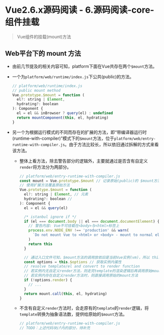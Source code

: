 <!--
 * @Author: wangzn
 * @Date: 2021-05-09 19:28:53
 * @LastEditTime: 2021-05-16 19:30:14
 * @LastEditors: wangzn
 * @Description: 
-->
# Vue2.6.x源码阅读 - 6.源码阅读-core-组件挂载

> Vue组件的挂载(mount)方法

## Web平台下的 mount 方法

* 由前几节提及的相关内容可知，platform下面在Vue共存在两个``$mount``方法。

* 一个为``platform/web/runtime/index.js``下公共(public)的方法。

  ```js
  // platform/web/runtime/index.js
  // public mount method
  Vue.prototype.$mount = function (
    el?: string | Element,
    hydrating?: boolean
  ): Component {
    el = el && inBrowser ? query(el) : undefined
    return mountComponent(this, el, hydrating)
  }
  ```
  
* 另一个为根据运行模式的不同而存在的扩展的方法，即“带编译器运行时(runtime-with-compiler)”模式下的``$mount``方法，位于``platform/web/entry-runtime-with-compiler.js``。由于方法比较长，所以依旧通过拆解的方式来看该方法。

  * 整体上看方法，除去警告部分的逻辑外，主要就通过是否含有自定义``render``将方法分为两部分。

    ```js
    // platform/web/entry-runtime-with-compiler.js
    const mount = Vue.prototype.$mount // 记录原始(public)的 $mount方法，用于方法内调用
    // 使用扩展方法覆盖原始方法
    Vue.prototype.$mount = function (
      el?: string | Element, // 元素
      hydrating?: boolean // 
    ): Component {
      el = el && query(el)

      /* istanbul ignore if */
      if (el === document.body || el === document.documentElement) {
        // 警告内容: Vue不可挂载在<body>与<html>标签上
        process.env.NODE_ENV !== 'production' && warn(
          `Do not mount Vue to <html> or <body> - mount to normal elements instead.`
        )
        return this
      }

      // 通过入口文件可知，$mount方法的调用放依旧是当前Vue实例(vm)，所以 this === vm
      const options = this.$options // 获取实例内属性
      // resolve template/el and convert to render function
      // 若实例内无自定义render方法，则走完template的渲染逻辑后再调用原始mount方法
      // 若实例内存在自定义render方法时，则直接调用原始的mount方法
      if (!options.render) {
        // ...
      }
      return mount.call(this, el, hydrating)
    }
    ```
  
  * 不含有自定义``render``方法时，会走原有的``template``的``render``逻辑，将``template``转换为抽象语法数，提供给原始的``$mount``方法。

    ```js
    // platform/web/entry-runtime-with-compiler.js
    // TODO：上述代码块if内的部分，待补充
    ```